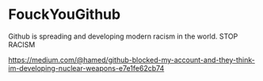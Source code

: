 # FouckYouGithub

Github is spreading and developing modern racism in the world.
STOP RACISM

https://medium.com/@hamed/github-blocked-my-account-and-they-think-im-developing-nuclear-weapons-e7e1fe62cb74
